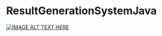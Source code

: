 # ResultGenerationSystemJava

[![IMAGE ALT TEXT HERE](https://img.youtube.com/vi/YOUTUBE_VIDEO_ID_HERE/0.jpg)](https://www.youtube.com/watch?v=5Zs1NPfxBI4)
